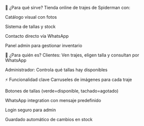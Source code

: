 🎯 ¿Para qué sirve?
Tienda online de trajes de Spiderman con:

Catálogo visual con fotos

Sistema de tallas y stock

Contacto directo vía WhatsApp

Panel admin para gestionar inventario

👥 ¿Para quién es?
Clientes: Ven trajes, eligen talla y consultan por WhatsApp

Administrador: Controla qué tallas hay disponibles

⚡ Funcionalidad clave
Carruseles de imágenes para cada traje

Botones de tallas (verde=disponible, tachado=agotado)

WhatsApp integration con mensaje predefinido

Login seguro para admin 

Guardado automático de cambios en stock
